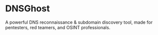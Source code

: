# DNSGhost
A powerful DNS reconnaissance &amp; subdomain discovery tool, made for pentesters, red teamers, and OSINT professionals.
